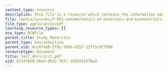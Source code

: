 ```yaml
---
content_type: resource
description: This file is a resource which contains the information about Mohr?s circle.
file: /media/courses/3-052-nanomechanics-of-materials-and-biomaterials-spring-2007/02147b0836edd5d276fc10d3915078a2_lec7_mhrscircl.pdf
file_type: application/pdf
learning_resource_types: []
ocw_type: OCWFile
parent_title: Study Materials
parent_type: CourseSection
parent_uid: dcc0fe68-2f91-766b-d157-12f75c0f7988
resourcetype: Document
title: lec7_mhrscircl.pdf
uid: 02147b08-36ed-d5d2-76fc-10d3915078a2
---
```

